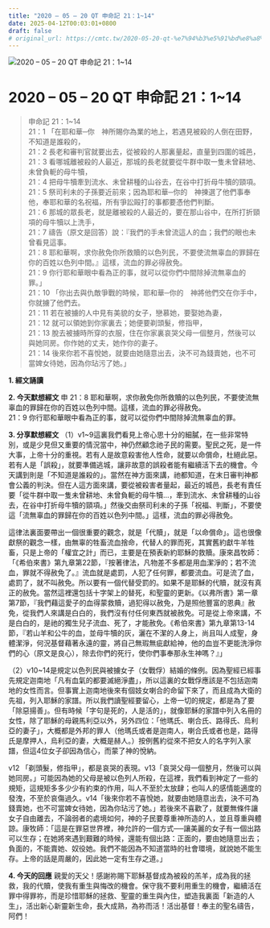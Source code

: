 ```yaml
---
title: "2020 – 05 – 20 QT 申命記 21：1~14"
date: 2025-04-12T00:03:01+0800
draft: false
# original_url: https://cmtc.tw/2020-05-20-qt-%e7%94%b3%e5%91%bd%e8%a8%98-21%ef%bc%9a114
---
```


![2020 – 05 – 20 QT 申命記 21：1\~14](/images/qt.jpg   "2020 – 05 – 20 QT 申命記 21：1\~14")

# 2020 – 05 – 20 QT 申命記 21：1\~14

> 申命記 21：1\~14  
> 21：1 「在耶和華─你　神所賜你為業的地上，若遇見被殺的人倒在田野，不知道是誰殺的，  
> 21：2 長老和審判官就要出去，從被殺的人那裏量起，直量到四圍的城邑，  
> 21：3 看哪城離被殺的人最近，那城的長老就要從牛群中取一隻未曾耕地、未曾負軛的母牛犢，  
> 21：4 把母牛犢牽到流水、未曾耕種的山谷去，在谷中打折母牛犢的頸項。  
> 21：5 祭司利未的子孫要近前來；因為耶和華─你的　神揀選了他們事奉他，奉耶和華的名祝福，所有爭訟毆打的事都要憑他們判斷。  
> 21：6 那城的眾長老，就是離被殺的人最近的，要在那山谷中，在所打折頸項的母牛犢以上洗手，  
> 21：7 禱告（原文是回答）說：『我們的手未曾流這人的血；我們的眼也未曾看見這事。  
> 21：8 耶和華啊，求你赦免你所救贖的以色列民，不要使流無辜血的罪歸在你的百姓以色列中間。』這樣，流血的罪必得赦免。  
> 21：9 你行耶和華眼中看為正的事，就可以從你們中間除掉流無辜血的罪。」  
> 21：10 「你出去與仇敵爭戰的時候，耶和華─你的　神將他們交在你手中，你就擄了他們去。  
> 21：11 若在被擄的人中見有美貌的女子，戀慕她，要娶她為妻，  
> 21：12 就可以領她到你家裏去；她便要剃頭髮，修指甲，  
> 21：13 脫去被擄時所穿的衣服，住在你家裏哀哭父母一個整月，然後可以與她同房。你作她的丈夫，她作你的妻子。  
> 21：14 後來你若不喜悅她，就要由她隨意出去，決不可為錢賣她，也不可當婢女待她，因為你玷污了她。」

**1. 經文誦讀**

**2.  今天默想經文**
申 21：8 耶和華啊，求你赦免你所救贖的以色列民，不要使流無辜血的罪歸在你的百姓以色列中間。這樣，流血的罪必得赦免。  
21：9 你行耶和華眼中看為正的事，就可以從你們中間除掉流無辜血的罪。

**3. 分享默想經文**
（1）v1\~9這裏我們看見上帝心思十分的細膩，在一些非常特別，或是少見但又重要的情況當中，神仍然顧念祂子民的需要。聖民之死，是一件大事，上帝十分的重視。若有人是故意殺害他人性命，就要以命償命，杜絕此惡。若有人是「誤殺」，就要準備逃城，讓非故意的誤殺者能有繼續活下去的機會。今天講到則是「不知道是誰殺的」。當然在神方面來講，祂都知道，在末日審判神都會公義的判決。但在人這方面來講，要從被殺害者量起，最近的城邑，長老有責任要「從牛群中取一隻未曾耕地、未曾負軛的母牛犢…，牽到流水、未曾耕種的山谷去，在谷中打折母牛犢的頸項。」然後交由祭司利未的子孫「祝福、判斷」，不要使這「流無辜血的罪歸在你的百姓以色列中間。」這樣，流血的罪必得赦免。

這律法裏面要帶出一個很重要的觀念，就是「代贖」，就是「以命償命」。這也很像獻祭的觀念一樣，由無辜的牲畜流血捨命，代替人的罪而死，其實舊約獻牛羊牲畜，只是上帝的「權宜之計」而已，主要是在預表新約耶穌的救贖。康來昌牧師：「《希伯來書》第九章第22節，『按著律法，凡物差不多都是用血潔淨的；若不流血，罪就不得赦免了。』流血就是處罰，人犯了任何罪，都要流血。可是流了血，處罰了，就不叫赦免。所以要有一個代替受罰的。如果不是耶穌的代贖，就沒有真正的赦免。當然這裡還包括十字架上的替死，和聖靈的更新。《以弗所書》第一章第7節，『我們藉這愛子的血得蒙救贖，過犯得以赦免，乃是照他豐富的恩典』赦免，從我們人來講是白白的，我們沒有付任何東西就被赦免。可是從上帝來講，不是白白的，是祂的獨生兒子流血、死了，才能赦免。《希伯來書》第九章第13-14節，『若山羊和公牛的血，並母牛犢的灰，灑在不潔的人身上，尚且叫人成聖，身體潔淨，何況基督藉著永遠的靈，將自己無瑕無疵獻給神，他的血豈不更能洗淨你們的心（原文是良心），除去你們的死行，使你們事奉那永生神嗎？』」

（2）v10\~14是規定以色列民與被擄女子（女戰俘）結婚的條例。因為聖經已經事先規定迦南地「凡有血氣的都要滅絕淨盡」，所以這裏的女戰俘應該是不包括迦南地的女性而言。但事實上迦南地後來有個妓女喇合的命留下來了，而且成為大衛的先祖，列入耶穌的家譜。所以我們讀聖經要留心，上帝一切的規定，都是為了要「除惡揚善」。但有時候「字句是死的，人是活的」，就像耶穌的家譜中列入名冊的女性，除了耶穌的母親馬利亞以外，另外四位：「他瑪氏、喇合氏、路得氏、烏利亞的妻子」，大概都是外邦的罪人（他瑪氏或者是迦南人，喇合氏或者也是，路得氏是摩押人，烏利亞的妻，大概是赫人。）按例舊約從來不把女人的名字列入家譜，但這4位女子卻因為信心，而蒙了神的悅納。

v12 「剃頭髮，修指甲」，都是哀哭的表現。v13「哀哭父母一個整月，然後可以與她同房。」可能因為她的父母是被以色列人所殺，在這裡，我們看到神定了一些的規矩，這規矩多多少少有約束的作用，叫人不至於太放肆；也叫人的感情能適度的發洩，不至於哀傷過久。v14「後來你若不喜悅她，就要由她隨意出去，決不可為錢賣她，也不可當婢女待她，因為你玷污了她。」若後來不喜歡了，就要無條件讓女子自由離去，不論弱者的處境如何，神的子民要尊重神所造的人，並且尊重與體諒。康牧師：「這是在罪惡世界裡，神允許的一個方式──讓美麗的女子有一個出路可以生存；在她將來遇到艱難的時候，還能有個出路：正面的，要由她隨意出去；負面的，不能賣她、奴役她。我們不能因為不知道當時的社會環境，就說她不能生存。上帝的話是周嚴的，因此她一定有生存之道。」

**4. 今天的回應**
親愛的天父！感謝祢賜下耶穌基督成為被殺的羔羊，成為我的拯救，我的代贖，使我有重生與悔改的機會。保守我不要利用重生的機會，繼續活在罪中得罪祢，而是珍惜耶穌的拯救、聖靈的重生與內住，塑造我裏面「新造的人生」，活出新心新靈新生命，長大成熟，為祢而活！活出基督！奉主的聖名禱告，阿們！
